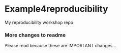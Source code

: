 # Example4reproducibility
My reproducibility workshop repo
### More changes to readme
Please read because these are IMPORTANT changes...
